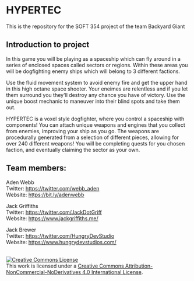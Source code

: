 # HYPERTEC
This is the repository for the SOFT 354 project of the team Backyard Giant

## Introduction to project
In this game you will be playing as a spaceship which can fly around in a series of enclosed spaces called sectors or regions. Within these areas you will be dogfighting enemy ships which will belong to 3 different factions.

Use the fluid movement system to avoid enemy fire and get the upper hand in this high octane space shooter. Your eneimes are relentless and if you let them surround you they'll destroy any chance you have of victory. Use the unique boost mechanic to maneuver into their blind spots and take them out.

HYPERTEC is a voxel style dogfighter, where you control a spaceship with components! You can attach unique weapons and engines that you collect from enemies, improving your ship as you go.
The weapons are procedurally generated from a selection of different pieces, allowing for over 240 different weapons! You will be completing quests for you chosen faction, and eventually claiming the sector as your own.

<h2>Team members:</h2>

Aden Webb<br/>
Twitter: https://twitter.com/webb_aden<br/>
Website: https://bit.ly/adenwebb<br/>

Jack Griffiths<br/>
Twitter: https://twitter.com/JackDotGriff<br/>
Website: https://www.jackgriffiths.me/<br/>

Jack Brewer<br/>
Twitter: https://twitter.com/HungryDevStudio<br/>
Website: https://www.hungrydevstudios.com/<br/><br/>


<a rel="license" href="http://creativecommons.org/licenses/by-nc-nd/4.0/">
<img alt="Creative Commons License" style="border-width:0" src="https://i.creativecommons.org/l/by-nc-nd/4.0/88x31.png" /></a><br />
This work is licensed under a <a rel="license" href="http://creativecommons.org/licenses/by-nc-nd/4.0/">
Creative Commons Attribution-NonCommercial-NoDerivatives 4.0 International License</a>.
